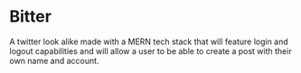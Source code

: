 # Bitter

A twitter look alike made with a MERN tech stack that will feature login and logout capabilities and will allow a user to be able to create a post with their own name and account.